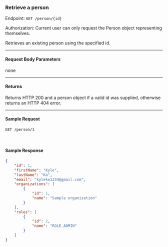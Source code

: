### Retrieve a person
Endpoint: `GET /person/{id}`

Authorization: Current user can only request the Person object representing themselves.

Retrieves an existing person using the specified id.
___

#### Request Body Parameters
none
___
#### Returns
Returns HTTP 200 and a person object if a valid id was supplied, otherwise returns an HTTP 404 error.
___
#### Sample Request
	GET /person/1
<br />

#### Sample Response
```json 
{
    "id": 1,
    "firstName": "Kyle",
    "lastName": "Ko",
    "email": "kyleko1234@gmail.com",
    "organizations": [
        {
            "id": 1,
            "name": "Sample organization"
        }
    ],
    "roles": [
        {
            "id": 2,
            "name": "ROLE_ADMIN"
        }
    ]
}
```




